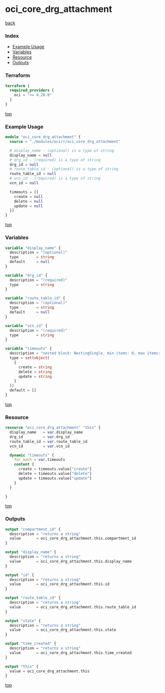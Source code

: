 # oci_core_drg_attachment

[back](../oci.md)

### Index

- [Example Usage](#example-usage)
- [Variables](#variables)
- [Resource](#resource)
- [Outputs](#outputs)

### Terraform

```terraform
terraform {
  required_providers {
    oci = ">= 4.20.0"
  }
}
```

[top](#index)

### Example Usage

```terraform
module "oci_core_drg_attachment" {
  source = "./modules/oci/r/oci_core_drg_attachment"

  # display_name - (optional) is a type of string
  display_name = null
  # drg_id - (required) is a type of string
  drg_id = null
  # route_table_id - (optional) is a type of string
  route_table_id = null
  # vcn_id - (required) is a type of string
  vcn_id = null

  timeouts = [{
    create = null
    delete = null
    update = null
  }]
}
```

[top](#index)

### Variables

```terraform
variable "display_name" {
  description = "(optional)"
  type        = string
  default     = null
}

variable "drg_id" {
  description = "(required)"
  type        = string
}

variable "route_table_id" {
  description = "(optional)"
  type        = string
  default     = null
}

variable "vcn_id" {
  description = "(required)"
  type        = string
}

variable "timeouts" {
  description = "nested block: NestingSingle, min items: 0, max items: 0"
  type = set(object(
    {
      create = string
      delete = string
      update = string
    }
  ))
  default = []
}
```

[top](#index)

### Resource

```terraform
resource "oci_core_drg_attachment" "this" {
  display_name   = var.display_name
  drg_id         = var.drg_id
  route_table_id = var.route_table_id
  vcn_id         = var.vcn_id

  dynamic "timeouts" {
    for_each = var.timeouts
    content {
      create = timeouts.value["create"]
      delete = timeouts.value["delete"]
      update = timeouts.value["update"]
    }
  }

}
```

[top](#index)

### Outputs

```terraform
output "compartment_id" {
  description = "returns a string"
  value       = oci_core_drg_attachment.this.compartment_id
}

output "display_name" {
  description = "returns a string"
  value       = oci_core_drg_attachment.this.display_name
}

output "id" {
  description = "returns a string"
  value       = oci_core_drg_attachment.this.id
}

output "route_table_id" {
  description = "returns a string"
  value       = oci_core_drg_attachment.this.route_table_id
}

output "state" {
  description = "returns a string"
  value       = oci_core_drg_attachment.this.state
}

output "time_created" {
  description = "returns a string"
  value       = oci_core_drg_attachment.this.time_created
}

output "this" {
  value = oci_core_drg_attachment.this
}
```

[top](#index)